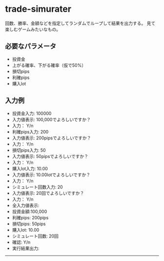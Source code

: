 # trade-simurater

回数、勝率、金額などを指定してランダムでループして結果を出力する。
見て楽しむゲームみたいなもの。

## 必要なパラメータ
- 投資金
- 上がる確率、下がる確率（仮で50%）
- 損切pips
- 利確pips
- 購入lot

## 入力例
- 投資金入力: 100000
- 入力値表示: 100,000でよろしいですか？
- 入力： Y/n
- 利確pips入力: 200
- 入力値表示: 200pipsでよろしいですか？
- 入力： Y/n
- 損切pips入力: 50
- 入力値表示: 50pipsでよろしいですか？
- 入力： Y/n
- 購入lot入力: 10.00
- 入力値表示: 10.00lotでよろしいですか？
- 入力： Y/n
- シミュレート回数入力: 20
- 入力値表示: 20回でよろしいですか？
- 入力： Y/n
- 全入力値表示:
- 投資金額:100,000
- 利確pips: 200pips
- 損切pips: 50pips
- 購入lot: 10.00
- シミュレート回数: 20回
- 確認: Y/n
- 実行結果出力:
--------------